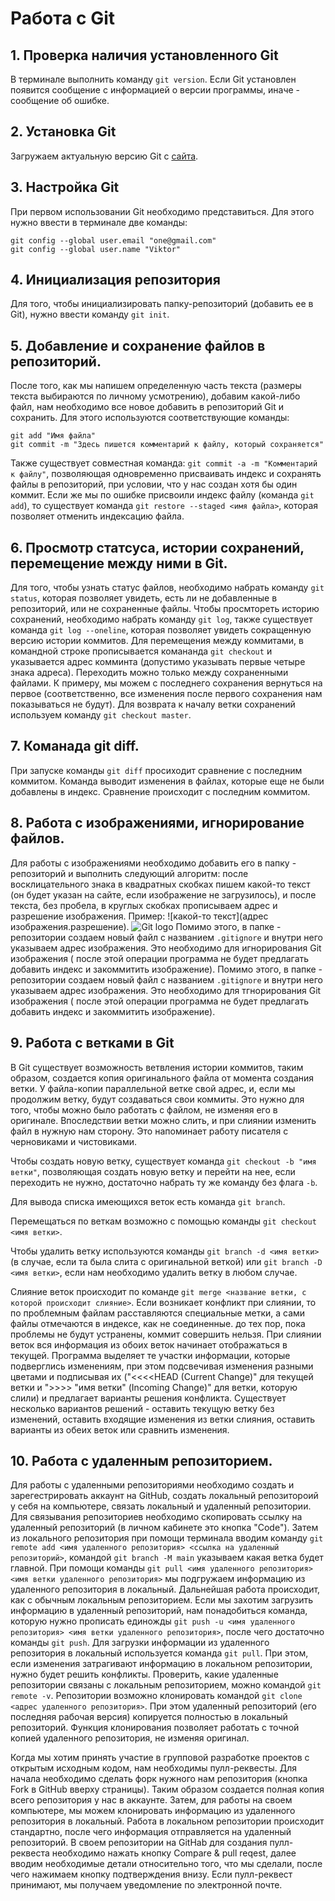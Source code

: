 # Работа с Git

## 1. Проверка наличия установленного Git

В терминале выполнить команду `git version`.
Если Git установлен появится сообщение с информацией о версии программы, иначе - сообщение об ошибке.

## 2. Установка Git
Загружаем актуальную версию Git с [сайта](https://git.scm/com/dowunloads).

## 3. Настройка Git
При первом использовании Git необходимо представиться. Для этого нужно ввести в терминале две команды:
~~~
git config --global user.email "one@gmail.com"
git config --global user.name "Viktor"
~~~
## 4. Инициализация репозитория
Для того, чтобы инициализировать папку-репозиторий (добавить ее в Git), нужно ввести команду `git init`.

## 5. Добавление и сохранение файлов в репозиторий.
После того, как мы напишем определенную часть текста (размеры текста выбираются по личному усмотрению), добавим какой-либо файл, нам необходимо все новое добавить в репозиторий Git и сохранить. Для этого используются соответствующие команды:
~~~
git add "Имя файла"
git commit -m "Здесь пишется комментарий к файлу, который сохраняется"
~~~
Также существует совместная команда: `git commit -a -m "Комментарий к файлу"`, позволяющая одновременно присваивать индекс и сохранять файлы в репозиторий, при условии, что у нас создан хотя бы один коммит.
Если же мы по ошибке присвоили индекс файлу (команда `git add`), то существует команда `git restore --staged <имя файла>`, которая позволяет отменить индексацию файла.

## 6. Просмотр статсуса, истории сохранений, перемещение между ними в Git.

Для того, чтобы узнать статус файлов, необходимо набрать команду `git status`, которая позволяет увидеть, есть ли не добавленные в репозиторий, или не сохраненные файлы. Чтобы просмтореть историю сохранений, необходимо набрать команду `git log`, также существует команда `git log --oneline`, которая позволяет увидеть сокращенную версию истории коммитов. Для перемещения между коммитами, в командной строке прописывается комананда `git checkout` и указывается адрес комминта (допустимо указывать первые четыре знака адреса). Переходить можно только между сохраненными файлами. К примеру, мы можем с последнего сохранения вернуться на первое (соответственно, все изменения после первого сохранения нам показываться не будут). Для возврата к началу ветки сохранений используем команду `git checkout master`.

## 7. Команада git diff.
 При запуске команды `git diff` просиходит сравнение с последним коммитом. Команда выводит изменения в файлах, которые еще не были добавлены в индекс. Сравнение происходит с последним коммитом.

 
## 8. Работа с изображениями, игнорирование файлов.

Для работы с изображениями необходимо добавить его в папку - репозиторий и выполнить следующий алгоритм: после восклицательного знака в квадратных скобках пишем какой-то текст (он будет указан на сайте, если изображение не загрузилось), и после текста, без пробела, в круглых скобках прописываем адрес и разрешение изображения.
Пример: ![какой-то текст](адрес изображения.разрешение).
![Git logo](git.jpg)
Помимо этого, в папке - репозитории создаем новый файл с названием `.gitignore` и внутри него указываем адрес изображения. Это необходимо для игнорирования Git изображения ( после этой операции программа не будет предлагать добавить индекс и закоммитить изображение).
Помимо этого, в папке - репозитории создаем новый файл с названием `.gitignore` и внутри него указываем адрес изображения. Это необходимо для тгнорирования Git изображения ( после этой операции программа не будет предлагать добавить индекс и закоммитить изображение).



## 9. Работа с ветками в Git

В Git существует возможность ветвления истории коммитов, таким образом, создается копия оригинального файла от момента создания ветки. У файла-копии параллельной ветке свой адрес, и, если мы продолжим ветку, будут создаваться свои коммиты. Это нужно для того, чтобы можно было работать с файлом, не изменяя его в оригинале. Впоследствии ветки можно слить, и при слиянии изменить файл в нужную нам сторону. Это напоминает работу писателя с черновиками и чистовиками.

Чтобы создать новую ветку, существует команда `git checkout -b "имя ветки"`, позволяющая создать новую ветку и перейти на нее, если переходить не нужно, достаточно набрать ту же команду без флага `-b`.

Для вывода списка имеющихся веток есть команда `git branch`.

Перемещаться по веткам возможно с помощью команды `git checkout <имя ветки>`.

Чтобы удалить ветку используются команды `git branch -d <имя ветки>` (в случае, если та была слита с оригинальной веткой) или `git branch -D <имя ветки>`, если нам необходимо удалить ветку в любом случае.

Слияние веток происходит по команде `git merge <название ветки, с которой происходит слияние>`. Если возникает конфликт при слиянии, то по проблемным файлам расставляются специальные метки, а сами файлы отмечаются в индексе, как не соединенные. до тех пор, пока проблемы не будут устранены, коммит совершить нельзя. 
При слиянии веток вся информация из обоих веток начинает отображаться в текущей. Программа выделяет те участки информации, которые подверглись изменениям, при этом подсвечивая изменения разными цветами и подписывая их ("<<<<HEAD (Current Change)" для текущей ветки и ">>>> "имя ветки" (Incoming Change)" для ветки, которую слили) и предлагает варианты решения конфликта. Существует несколько вариантов решений - оставить текущую ветку без изменений, оставить входящие изменения из ветки слияния, оставить варианты из обеих веток или сравнить изменения.

## 10. Работа с удаленным репозиторием.
 Для работы с удаленными репозиториями необходимо создать и зарегестрировать аккаунт на GitHub, создать локальный репозитороий у себя на компьютере, связать локальный и удаленный репозитории.
Для связывания репозиториев необходимо скопировать ссылку на удаленный репозиторий (в личном кабинете это кнопка "Code"). Затем из локального репозитория при помощи терминала вводим команду `git remote add <имя удаленного репозитория> <ссылка на удаленный репозиторий>`, командой `git branch -M main` указываем какая ветка будет главной. При помощи команды `git pull <имя удаленного репозитория> <имя ветки удаленного репозитория>` мы подгружаем информацию из удаленного репозитория в локальный. 
Дальнейшая работа происходит, как с обычным локальным репозиторием. Если мы захотим загрузить информацию в удаленный репозиторий, нам понадобиться команда, которую нужно прописать единожды `git push -u <имя удаленного репозитория> <имя ветки удаленного репозитория>`, после чего достаточно команды `git push`. 
Для загрузки информации из удаленного репозитория в локальный используется команда `git pull`. При этом, если изменения затрагивают информацию в локальном репозитории, нужно будет решить конфликты.
Проверить, какие удаленные репозитории связаны с локальным репозиторием, можно командой `git remote -v`.
Репозитории возможно клонировать командой `git clone <адрес удаленного репозитория>`. При этом удаленный репозиторий (его последняя рабочая версия) копируется полностью в локальный репозиторий. Функция клонирования позволяет работать с точной копией удаленного репозитория, не изменяя оригинал.

Когда мы хотим принять участие в групповой разработке проектов с открытым исходным кодом, нам необходимы пулл-реквесты. Для начала необходимо сделать форк нужного нам репозитория (кнопка Fork в GitHub вверху страницы). Таким образом создается полная копия всего репозитория у нас в аккаунте. Затем, для работы на своем компьютере, мы можем клонировать информацию из удаленного репозитория в локальный. Работа в локальном репозитории происходит стандартно, после чего информация отправляется на удаленный репозиторий. В своем репозитории на GitHab для создания пулл-реквеста необходимо нажать кнопку Compare & pull reqest, далее вводим необходимые детали относительно того, что мы сделали, после чего нажимаем кнопку подтверждения внизу. Если пулл-реквест принимают, мы получаем уведомление по электронной почте.